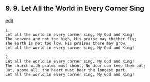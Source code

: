 
## 9.  9. Let All the World in Every Corner Sing
[edit](https://docs.google.com/document/d/1CqLvhDUWLW2n4Ni7m4EGNbNgN49y2Akt/edit?mode=html)






    1.
    Let all the world in every corner sing, My God and King!
    The heavens are not too high, His praise may thither fly;
    The earth is not too low, His praises there may grow.
    Let all the world in every corner sing, My God and King!

    2.
    Let all the world in every corner sing, My God and King!
    The church with psalms must shout, No door can keep them out;
    But, above all, the heart must bear the longest part.
    Let all the world in every corner sing, My God and King!
